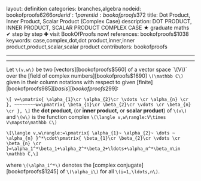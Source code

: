 layout: definition
categories: branches,algebra
nodeid: bookofproofs$6266
orderid: 1
parentid: bookofproofs$372
title: Dot Product, Inner Product, Scalar Product (Complex Case)
description: DOT PRODUCT, INNER PRODUCT, SCALAR PRODUCT COMPLEX CASE &#9733; graduate maths &#10004; step by step &#10010; visit BookOfProofs now!
references: bookofproofs$1038
keywords: case,complex,dot,dot product,inner,inner product,product,scalar,scalar product
contributors: bookofproofs

---


---

Let `\(v,w\)` be two [vectors][bookofproofs$560] of a vector space `\(V\)` over the [field of complex numbers][bookofproofs$1690] `\(\mathbb C\)` given in their column notations with respect to given [finite][bookofproofs$985] [basis][bookofproofs$299]:

`\[
v=\pmatrix{
\alpha_{1}\cr
\alpha_{2}\cr
\vdots \cr
\alpha_{n} \cr
}, ~~~~~~~~w=\pmatrix{
\beta_{1}\cr
\beta_{2}\cr
\vdots \cr
\beta_{n} \cr
},
\]`
the **dot product**, (or **inner product**, or **scalar product**) of `\(v\)` and `\(w\)` is the function complex `\(\langle v,w\rangle:V\times V\mapsto\mathbb C\)` 

`\[\langle v,w\rangle:=\pmatrix{
\alpha_{1}~
\alpha_{2}~
\dots ~
\alpha_{n}
}^*\cdot\pmatrix{
\beta_{1}\cr
\beta_{2}\cr
\vdots \cr
\beta_{n} \cr
}=\alpha_1^*\beta_1+\alpha_2^*\beta_2+\ldots+\alpha_n^*\beta_n\in \mathbb C,\]`

where `\(\alpha_i^*\)` denotes the [complex conjugate][bookofproofs$1245] of `\(\alpha_i\)` for all `\(i=1,\ldots,n\)`.
